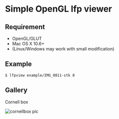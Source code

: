 Simple OpenGL lfp viewer
========================

Requirement
-----------

* OpenGL/GLUT 
* Mac OS X 10.6+
* (Linux/Windows may work with small modification)

Example
-------

    $ lfpview example/IMG_0011-stk 8


Gallery
-------

Cornell box

![cornellbox pic](https://github.com/syoyo/lfptools/raw/master/glview/reference/lfpview_00.png)

